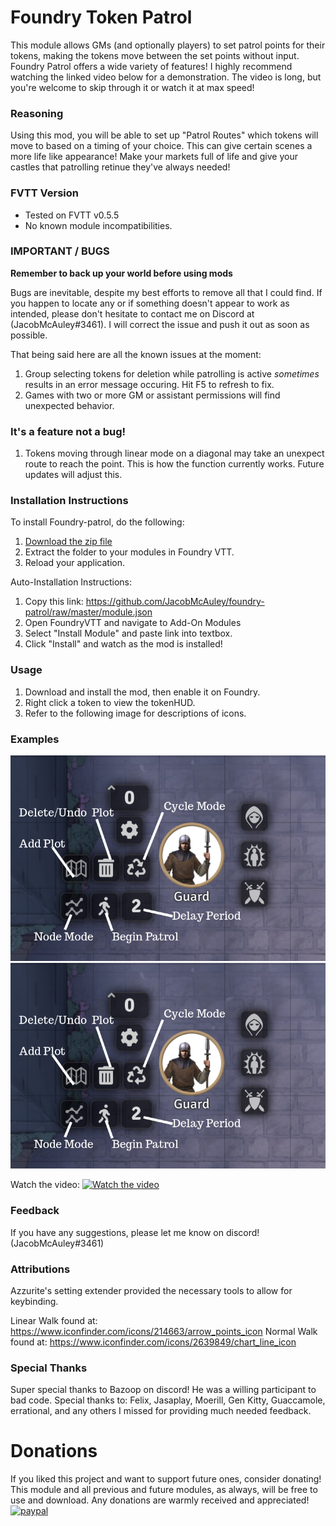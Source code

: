 # Foundry Token Patrol

This module allows GMs (and optionally players) to set patrol points for their tokens, making the tokens move between the set points without input. Foundry Patrol offers a wide variety of features! I highly recommend watching the linked video below for a demonstration. The video is long, but you're welcome to skip through it or watch it at max speed!

### Reasoning

Using this mod, you will be able to set up "Patrol Routes" which tokens will move to based on a timing of your choice. This can give certain scenes a more life like appearance! Make your markets full of life and give your castles that patrolling retinue they've always needed!

### FVTT Version

-   Tested on FVTT v0.5.5
-   No known module incompatibilities.

### IMPORTANT / BUGS

**Remember to back up your world before using mods**

Bugs are inevitable, despite my best efforts to remove all that I could find. If you happen to locate any or if something doesn't appear to work as intended, please don't hesitate to contact me on Discord at (JacobMcAuley#3461). I will correct the issue and push it out as soon as possible.

That being said here are all the known issues at the moment:

1. Group selecting tokens for deletion while patrolling is active _sometimes_ results in an error message occuring. Hit F5 to refresh to fix.
2. Games with two or more GM or assistant permissions will find unexpected behavior.

### It's a feature not a bug!

1. Tokens moving through linear mode on a diagonal may take an unexpect route to reach the point. This is how the function currently works. Future updates will adjust this.

### Installation Instructions

To install Foundry-patrol, do the following:

1. [Download the zip file](https://github.com/JacobMcAuley/foundry-patrol/archive/master.zip)
2. Extract the folder to your modules in Foundry VTT.
3. Reload your application.

Auto-Installation Instructions:

1. Copy this link: https://github.com/JacobMcAuley/foundry-patrol/raw/master/module.json
2. Open FoundryVTT and navigate to Add-On Modules
3. Select "Install Module" and paste link into textbox.
4. Click "Install" and watch as the mod is installed!

### Usage

1. Download and install the mod, then enable it on Foundry.
2. Right click a token to view the tokenHUD.
3. Refer to the following image for descriptions of icons.

### Examples

![example_picture1](imgs/examples/example1.png)
![example_picture2](imgs/examples/example1.png)

Watch the video:
[![Watch the video](https://img.youtube.com/vi/zR6ut3gglZ4/maxresdefault.jpg)](https://www.youtube.com/watch?v=zR6ut3gglZ4)

### Feedback

If you have any suggestions, please let me know on discord! (JacobMcAuley#3461)

### Attributions

Azzurite's setting extender provided the necessary tools to allow for keybinding.

Linear Walk found at: https://www.iconfinder.com/icons/214663/arrow_points_icon
Normal Walk found at: https://www.iconfinder.com/icons/2639849/chart_line_icon

### Special Thanks

Super special thanks to Bazoop on discord! He was a willing participant to bad code.
Special thanks to: Felix, Jasaplay, Moerill, Gen Kitty, Guaccamole, errational, and any others I missed for providing much needed feedback.

# Donations

If you liked this project and want to support future ones, consider donating!
This module and all previous and future modules, as always, will be free to use and download. Any donations are warmly received and appreciated!
[![paypal](https://www.paypalobjects.com/en_US/i/btn/btn_donateCC_LG.gif)](https://www.paypal.com/cgi-bin/webscr?cmd=_donations&business=723SW7WMD8YR6&item_name=Thank+you+for+your+tip%21&currency_code=USD&source=url)
